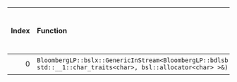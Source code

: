 |   Index | Function                                                                                                                                                         |   Difference in number of lines |   Function size difference in bytes | Disassembly                                                             |   Number of lines in `assume` build |   Number of bytes in `assume` build |   Number of lines in `none` build |   Number of bytes in `none` build |
|--------:|:-----------------------------------------------------------------------------------------------------------------------------------------------------------------|--------------------------------:|------------------------------------:|:------------------------------------------------------------------------|------------------------------------:|------------------------------------:|----------------------------------:|----------------------------------:|
|       0 | `BloombergLP::bslx::GenericInStream<BloombergLP::bdlsb::FixedMemInput>::getString(bsl::basic_string<char, std::__1::char_traits<char>, bsl::allocator<char> >&)` |                               3 |                                   0 | [Assumed](0.assume.s.txt), [Ignored](0.none.s.txt), [Diff](0.diff.html) |                                 640 |                             4242816 |                               640 |                           4242816 |